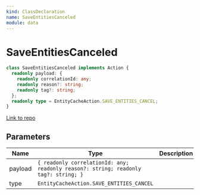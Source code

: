 ```yaml
---
kind: ClassDeclaration
name: SaveEntitiesCanceled
module: data
---
```


# SaveEntitiesCanceled

```ts
class SaveEntitiesCanceled implements Action {
  readonly payload: {
    readonly correlationId: any;
    readonly reason?: string;
    readonly tag?: string;
  };
  readonly type = EntityCacheAction.SAVE_ENTITIES_CANCEL;
}
```

[Link to repo](https://github.com/ngrx/platform/blob/master/modules/data/src/actions/entity-cache-action.ts#L163-L174)

## Parameters

| Name    | Type                                                                                | Description |
| ------- | ----------------------------------------------------------------------------------- | ----------- |
| payload | `{ readonly correlationId: any; readonly reason?: string; readonly tag?: string; }` |             |
| type    | `EntityCacheAction.SAVE_ENTITIES_CANCEL`                                            |             |
